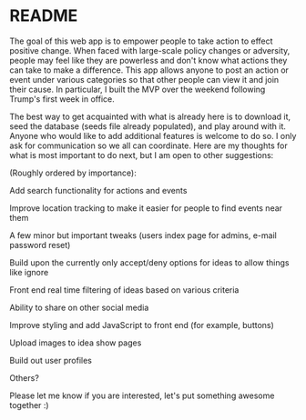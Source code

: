 # README

The goal of this web app is to empower people to take action to effect positive change. When faced with large-scale policy changes or adversity, people may feel like they are powerless and don't know what actions they can take to make a difference. This app allows anyone to post an action or event under various categories so that other people can view it and join their cause. In particular, I built the MVP over the weekend following Trump's first week in office.

The best way to get acquainted with what is already here is to download it, seed the database (seeds file already populated), and play around with it. Anyone who would like to add additional features is welcome to do so. I only ask for communication so we all can coordinate. Here are my  thoughts for what is most important to do next, but I am open to other suggestions:

(Roughly ordered by importance):

Add search functionality for actions and events

Improve location tracking to make it easier for people to find events near them


A few minor but important tweaks (users index page for admins, e-mail password reset)

Build upon the currently only accept/deny options for ideas to allow things like ignore

Front end real time filtering of ideas based on various criteria

Ability to share on other social media

Improve styling and add JavaScript to front end (for example, buttons)

Upload images to idea show pages

Build out user profiles

Others?

Please let me know if you are interested, let's put something awesome together :)
